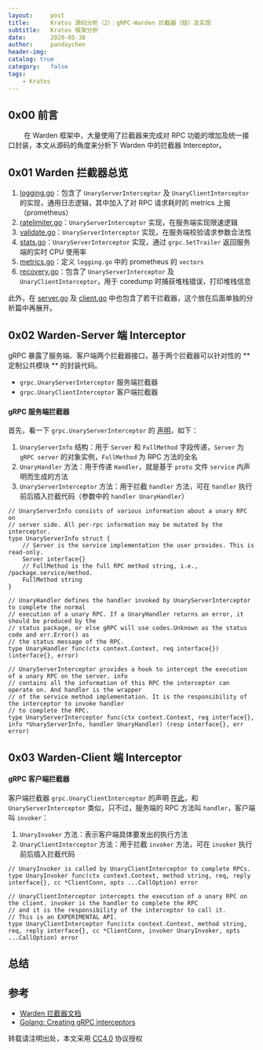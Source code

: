 ```yaml
---
layout:     post
title:      Kratos 源码分析（2）：gRPC-Warden 拦截器（链）及实现
subtitle:   Kratos 框架分析
date:       2020-05-30
author:     pandaychen
header-img:
catalog: true
category:   false
tags:
    - Kratos
---
```


##  0x00 前言
&emsp;&emsp; 在 Warden 框架中，大量使用了拦截器来完成对 RPC 功能的增加及统一接口封装，本文从源码的角度来分析下 Warden 中的拦截器 Interceptor。


##	0x01	Warden 拦截器总览
1.	[logging.go](https://github.com/go-kratos/kratos/blob/master/pkg/net/rpc/warden/logging.go)：包含了 `UnaryServerInterceptor` 及 `UnaryClientInterceptor` 的实现，通用日志逻辑，其中加入了对 RPC 请求耗时的 metrics 上报（prometheus）
2.	[ratelimiter.go](https://github.com/go-kratos/kratos/blob/master/pkg/net/rpc/warden/ratelimiter/ratelimiter.go)：`UnaryServerInterceptor` 实现，在服务端实现限速逻辑
3.	[validate.go](https://github.com/go-kratos/kratos/blob/master/pkg/net/rpc/warden/validate.go)：`UnaryServerInterceptor` 实现，在服务端校验请求参数合法性
4.	[stats.go](https://github.com/go-kratos/kratos/blob/master/pkg/net/rpc/warden/stats.go)：`UnaryServerInterceptor` 实现，通过 `grpc.SetTrailer` 返回服务端的实时 CPU 使用率
5.	[metrics.go](https://github.com/go-kratos/kratos/blob/master/pkg/net/rpc/warden/metrics.go)：定义 `logging.go` 中的 prometheus 的 `vectors`
6.	[recovery.go](https://github.com/go-kratos/kratos/blob/master/pkg/net/rpc/warden/recovery.go)：包含了 `UnaryServerInterceptor` 及 `UnaryClientInterceptor`，用于 coredump 时捕获堆栈错误，打印堆栈信息

此外，在 [server.go](https://github.com/go-kratos/kratos/blob/master/pkg/net/rpc/warden/server.go) 及 [client.go](https://github.com/go-kratos/kratos/blob/master/pkg/net/rpc/warden/client.go) 中也包含了若干拦截器，这个放在后面单独的分析篇中再展开。


##	0x02	Warden-Server 端 Interceptor
gRPC 暴露了服务端、客户端两个拦截器接口，基于两个拦截器可以针对性的 ** 定制公共模块 ** 的封装代码。
* `grpc.UnaryServerInterceptor` 服务端拦截器
* `grpc.UnaryClientInterceptor` 客户端拦截器

####	gRPC 服务端拦截器
首先，看一下 `grpc.UnaryServerInterceptor` 的 [声明](https://github.com/grpc/grpc-go/blob/master/interceptor.go)，如下：

1.	`UnaryServerInfo` 结构：用于 `Server` 和 `FullMethod` 字段传递，`Server` 为 `gRPC server` 的对象实例，`FullMethod` 为 RPC 方法的全名
2.	`UnaryHandler` 方法：用于传递 `Handler`，就是基于 `proto` 文件 `service` 内声明而生成的方法
3.	`UnaryServerInterceptor` 方法：用于拦截 `handler` 方法，可在 `handler` 执行前后插入拦截代码（参数中的 `handler UnaryHandler`）

```golang
// UnaryServerInfo consists of various information about a unary RPC on
// server side. All per-rpc information may be mutated by the interceptor.
type UnaryServerInfo struct {
	// Server is the service implementation the user provides. This is read-only.
	Server interface{}
	// FullMethod is the full RPC method string, i.e., /package.service/method.
	FullMethod string
}

// UnaryHandler defines the handler invoked by UnaryServerInterceptor to complete the normal
// execution of a unary RPC. If a UnaryHandler returns an error, it should be produced by the
// status package, or else gRPC will use codes.Unknown as the status code and err.Error() as
// the status message of the RPC.
type UnaryHandler func(ctx context.Context, req interface{}) (interface{}, error)

// UnaryServerInterceptor provides a hook to intercept the execution of a unary RPC on the server. info
// contains all the information of this RPC the interceptor can operate on. And handler is the wrapper
// of the service method implementation. It is the responsibility of the interceptor to invoke handler
// to complete the RPC.
type UnaryServerInterceptor func(ctx context.Context, req interface{}, info *UnaryServerInfo, handler UnaryHandler) (resp interface{}, err error)
```

##	0x03	Warden-Client 端 Interceptor

####	gRPC 客户端拦截器
客户端拦截器 `grpc.UnaryClientInterceptor` 的声明 [在此](https://github.com/grpc/grpc-go/blob/master/interceptor.go)，和 `UnaryServerInterceptor` 类似，只不过，服务端的 RPC 方法叫 `handler`，客户端叫 `invoker`：

1.	`UnaryInvoker` 方法：表示客户端具体要发出的执行方法
2.	`UnaryClientInterceptor` 方法：用于拦截 `invoker` 方法，可在 `invoker` 执行前后插入拦截代码

```golang
// UnaryInvoker is called by UnaryClientInterceptor to complete RPCs.
type UnaryInvoker func(ctx context.Context, method string, req, reply interface{}, cc *ClientConn, opts ...CallOption) error

// UnaryClientInterceptor intercepts the execution of a unary RPC on the client. invoker is the handler to complete the RPC
// and it is the responsibility of the interceptor to call it.
// This is an EXPERIMENTAL API.
type UnaryClientInterceptor func(ctx context.Context, method string, req, reply interface{}, cc *ClientConn, invoker UnaryInvoker, opts ...CallOption) error
```


##	总结


##  参考
-   [Warden 拦截器文档](https://github.com/go-kratos/kratos/blob/master/doc/wiki-cn/warden-mid.md)
-	[Golang: Creating gRPC interceptors](https://davidsbond.github.io/2019/06/14/creating-grpc-interceptors-in-go.html)

转载请注明出处，本文采用 [CC4.0](http://creativecommons.org/licenses/by-nc-nd/4.0/) 协议授权